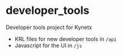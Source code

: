 developer_tools
===============

Developer tools project for Kynetx

- KRL files for new developer tools in ```/api```
- Javascript for the UI in ```/js```
